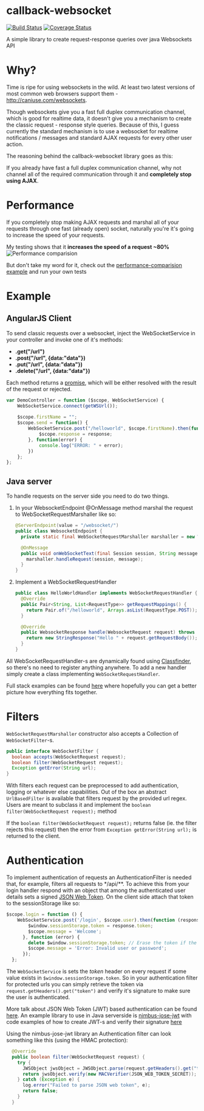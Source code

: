 callback-websocket
==================

[![Build Status](https://travis-ci.org/poolik/callback-websocket.svg?branch=master)](https://travis-ci.org/poolik/callback-websocket)
[![Coverage Status](https://coveralls.io/repos/poolik/callback-websocket/badge.png?branch=master)](https://coveralls.io/r/poolik/callback-websocket?branch=master)

A simple library to create request-response queries over java Websockets API
# Why?

Time is ripe for using websockets in the wild. At least two latest versions of most common web browsers support them - http://caniuse.com/websockets. 

Though websockets give you a fast full duplex communication channel, which is good for realtime data, it doesn't give you a mechanism to create the classic request -  response style queries. Because of this, I guess currently the standard mechanism is to use a websocket for realtime notifications / messages and standard AJAX requests for every other user action.

The reasoning behind the callback-websocket library goes as this: 

If you already have fast a full duplex communication channel, why not channel all of the required communication through it and **completely stop using AJAX**.

# Performance
If you completely stop making AJAX requests and marshal all of your requests through one fast (already open) socket, naturally you're it's going to increase the speed of your requests.

My testing shows that it **increases the speed of a request ~80%**
![Performance comparision](http://f.cl.ly/items/2O290L3A3C1Q3O3S3e1Z/performance_comparison_large.png)

But don't take my word for it, check out the [performance-comparision example](https://github.com/poolik/callback-websocket-examples/tree/master/performance-comparision) and run your own tests

# Example
## AngularJS Client

To send classic requests over a websocket, inject the WebSocketService in your controller and invoke one of it's methods:
* **.get("/url")** 
* **.post("/url", {data:"data"})**
* **.put("/url", {data:"data"})** 
* **.delete("/url", {data:"data"})** 

Each method returns a [promise](http://docs.angularjs.org/api/ng.$q), which will be either resolved with the result of the request or rejected.

```javascript
var DemoController = function ($scope, WebSocketService) {
    WebSocketService.connect(getWSUrl());
    
    $scope.firstName = "";
    $scope.send = function() {
        WebSocketService.post("/helloworld", $scope.firstName).then(function(response) {
            $scope.response = response;
        }, function(error) {
            console.log("ERROR: " + error);
        })
    };
};
```

## Java server

To handle requests on the server side you need to do two things.

1. In your WebsocketEndpoint @OnMessage method marshal the request to WebSocketRequestMarshaller like so:

    ```java
    @ServerEndpoint(value = "/websocket/")
    public class WebsocketEndpoint {
      private static final WebSocketRequestMarshaller marshaller = new WebSocketRequestMarshaller();
    
      @OnMessage
      public void onWebSocketText(final Session session, String message) {
        marshaller.handleRequest(session, message);
      }
    }
    ```

2. Implement a WebSocketRequestHandler 

    ```java
    public class HelloWorldHandler implements WebSocketRequestHandler {
      @Override
      public Pair<String, List<RequestType>> getRequestMappings() {
        return Pair.of("/helloworld", Arrays.asList(RequestType.POST));
      }
    
      @Override
      public WebsocketResponse handle(WebsocketRequest request) throws Exception {
        return new StringResponse("Hello " + request.getRequestBody());
      }
    }
    ```

All WebSocketRequestHandler-s are dynamically found using [Classfinder](https://github.com/poolik/classfinder), so there's no need to register anything anywhere. To add a new handler simply create a class implementing ```WebSocketRequestHandler```.
    
Full stack examples can be found [here](https://github.com/poolik/callback-websocket-examples) where hopefully you can get a better picture how everything fits together.

# Filters

```WebSocketRequestMarshaller``` constructor also accepts a Collection of ```WebSocketFilter```-s.
```java
public interface WebSocketFilter {
  boolean accepts(WebSocketRequest request);
  boolean filter(WebSocketRequest request);
  Exception getError(String url);
}
```
With filters each request can be preprocessed to add authentication, logging or whatever else capabilities. Out of the box an abstract ```UrlBasedFilter``` is available that filters request by the provided url regex. Users are meant to subclass it and implement the ```boolean filter(WebSocketRequest request);``` method

If the ```boolean filter(WebSocketRequest request);``` returns false (ie. the filter rejects this request) then the error from ```Exception getError(String url);``` is returned to the client.

# Authentication

To implement authentication of requests an AuthenticationFilter is needed that, for example, filters all requests to */api/**. To achieve this from your login handler respond with an object that among the authenticated user details sets a signed [JSON Web Token](http://self-issued.info/docs/draft-ietf-oauth-json-web-token.html). On the client side attach that token to the sessionStorage like so:

```javascript
$scope.login = function () {
    WebSocketService.post('/login', $scope.user).then(function (response) {
        $window.sessionStorage.token = response.token;
        $scope.message = 'Welcome';
      }, function (error) {
        delete $window.sessionStorage.token; // Erase the token if the user fails to log in
        $scope.message = 'Error: Invalid user or password';
      });
  };
```

The ```WebSocketService``` is sets the *token* header on every request if some value exists in ```$window.sessionStorage.token```. So in your authentication filter for protected urls you can simply retrieve the token via ```request.getHeaders().get("token")``` and verify it's signature to make sure the user is authenticated.

More talk about JSON Web Token (JWT) based authentication can be found [here](https://auth0.com/blog/2014/01/07/angularjs-authentication-with-cookies-vs-token/). An example library to use in Java serverside is [nimbus-jose-jwt](http://connect2id.com/products/nimbus-jose-jwt) with code examples of how to create JWT-s and verify their signature [here](http://connect2id.com/products/nimbus-jose-jwt/examples/jws-with-hmac)

Using the nimbus-jose-jwt library an Authentication filter can look something like this (using the HMAC protection):
```java
  @Override
  public boolean filter(WebSocketRequest request) {
    try {
      JWSObject jwsObject = JWSObject.parse(request.getHeaders().get("token"));
      return jwsObject.verify(new MACVerifier(JSON_WEB_TOKEN_SECRET));
    } catch (Exception e) {
      log.error("Failed to parse JSON web token", e);
      return false;
    }
  }
```
